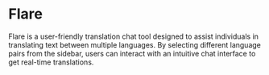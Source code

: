 # Flare
Flare is a user-friendly translation chat tool designed to assist individuals in translating text between multiple languages. By selecting different language pairs from the sidebar, users can interact with an intuitive chat interface to get real-time translations.
